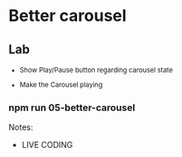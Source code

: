 <!-- .slide: class="exercice" -->

# Better carousel

## Lab

<small>

- Show Play/Pause button regarding carousel state

- Make the Carousel playing

</small>

### npm run 05-better-carousel

Notes:

- LIVE CODING

